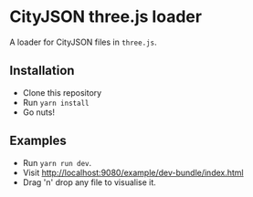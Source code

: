 # CityJSON three.js loader

A loader for CityJSON files in `three.js`.

## Installation

- Clone this repository
- Run `yarn install`
- Go nuts!

## Examples

- Run `yarn run dev`.
- Visit [http://localhost:9080/example/dev-bundle/index.html](http://localhost:9080/example/dev-bundle/index.html)
- Drag 'n' drop any file to visualise it.
